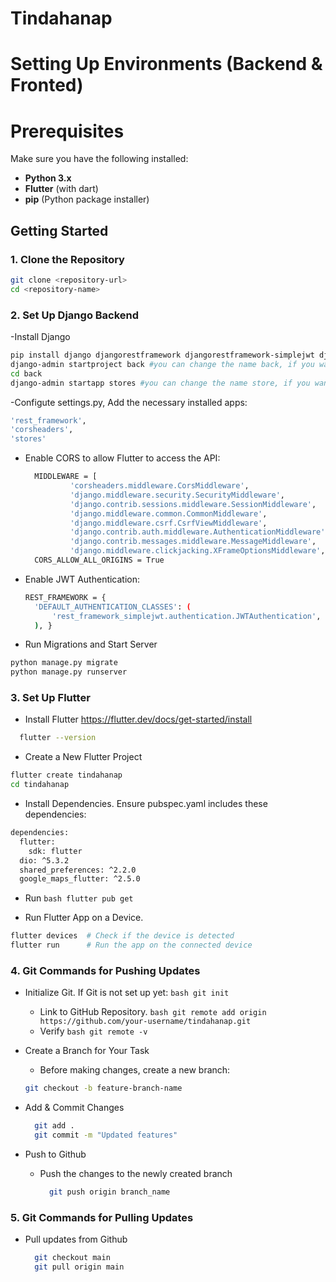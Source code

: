 # ****Tindahanap****

# Setting Up Environments (Backend & Fronted)
# Prerequisites

Make sure you have the following installed:

- **Python 3.x**
- **Flutter** (with dart)
- **pip** (Python package installer)

## Getting Started

### 1. Clone the Repository

```bash
git clone <repository-url>
cd <repository-name>
```

### 2. Set Up Django Backend
-Install Django
```bash
pip install django djangorestframework djangorestframework-simplejwt django-cors-headers
django-admin startproject back #you can change the name back, if you want
cd back
django-admin startapp stores #you can change the name store, if you want
```
-Configute settings.py, Add the necessary installed apps:

```bash
'rest_framework',
'corsheaders',
'stores'
```


- Enable CORS to allow Flutter to access the API:
  ```bash
  	MIDDLEWARE = [
    		'corsheaders.middleware.CorsMiddleware',
    		'django.middleware.security.SecurityMiddleware',
    		'django.contrib.sessions.middleware.SessionMiddleware',
    		'django.middleware.common.CommonMiddleware',
			'django.middleware.csrf.CsrfViewMiddleware',
    		'django.contrib.auth.middleware.AuthenticationMiddleware',
    		'django.contrib.messages.middleware.MessageMiddleware',
    		'django.middleware.clickjacking.XFrameOptionsMiddleware',]
	CORS_ALLOW_ALL_ORIGINS = True

- Enable JWT Authentication:

  ```bash
  REST_FRAMEWORK = {
    'DEFAULT_AUTHENTICATION_CLASSES': (
        'rest_framework_simplejwt.authentication.JWTAuthentication',
    ), }
  ```

- Run Migrations and Start Server
```bash
python manage.py migrate
python manage.py runserver
```


### 3. Set Up Flutter
- Install Flutter https://flutter.dev/docs/get-started/install

```bash
  flutter --version
```

- Create a New Flutter Project

```bash
flutter create tindahanap
cd tindahanap
```

- Install Dependencies. Ensure pubspec.yaml includes these dependencies:

```bash
dependencies:
  flutter:
    sdk: flutter
  dio: ^5.3.2
  shared_preferences: ^2.2.0
  google_maps_flutter: ^2.5.0
```

- Run ```bash flutter pub get ```

- Run Flutter App on a Device.

```bash
flutter devices  # Check if the device is detected
flutter run      # Run the app on the connected device
```

### 4. Git Commands for Pushing Updates

- Initialize Git. If Git is not set up yet: ```bash git init ```
 	- Link to GitHub Repository. ```bash git remote add origin https://github.com/your-username/tindahanap.git```
    - Verify ```bash git remote -v ```
- Create a Branch for Your Task
  	- Before making changes, create a new branch:
 
  	```bash
   	git checkout -b feature-branch-name
   ```
- Add & Commit Changes

  ```bash
  	git add .
  	git commit -m "Updated features"
  ```

- Push to Github
  	- Push the changes to the newly created branch
 
  	  ```bash
  	  	git push origin branch_name
  	  ```


### 5. Git Commands for Pulling Updates

- Pull updates from Github

  ```bash
  	git checkout main
  	git pull origin main
  ```
  
